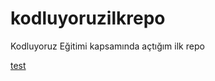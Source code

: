 # kodluyoruzilkrepo
Kodluyoruz Eğitimi kapsamında açtığım ilk repo

[test](https://picsum.photos/id/80/400/360/?grayscale)